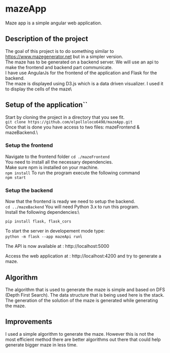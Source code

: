 # mazeApp
Maze app is a simple angular web application.

## Description of the project
The goal of this project is to do something similar to https://www.mazegenerator.net but in a simpler version.\
The maze has to be generated on a backend server. We will use an api to make the frontend and backend part communicate.\
I have use AngularJs for the frontend of the application and Flask for the backend.\
The maze is displayed using D3.js which is a data driven visualizer. I used it to display the cells of the maze\

## Setup of the application``
Start by cloning the project in a directory that you see fit.\
`git clone https://github.com/elpolloloco6498/mazeApp.git`\
Once that is done you have access to two files: mazeFrontend & mazeBackend.\
### Setup the frontend
Navigate to the frontend folder `cd ./mazeFrontend`\
You need to install all the necessary dependencies.\
Make sure npm is installed on your machine.\
`npm install`
To run the program execute the following command\
`npm start`
### Setup the backend
Now that the frontend is ready we need to setup the backend.\
`cd ../mazeBackend`
You will need Python 3.x to run this program.\
Install the following dependencies:\
```
pip install flask, flask_cors
```
To start the server in developement mode type:\
`python -m flask --app mazeApi run`\

The API is now available at : http://localhost:5000

Access the web application at : http://localhost:4200 and try to generate a maze.

## Algorithm
The algorithm that is used to generate the maze is simple and based on DFS (Depth First Search). The data structure that is being used here is the stack.
The generation of the solution of the maze is generated while generating the maze.

## Improvements
I used a simple algorithm to generate the maze. However this is not the most efficient method there are better algorithms out there that could help generate bigger maze in less time.
